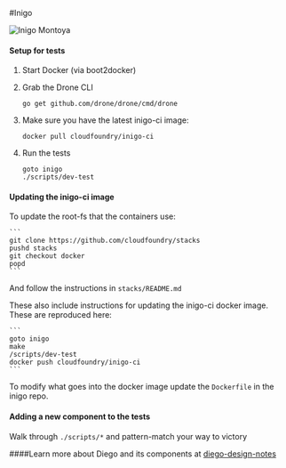 #Inigo

![Inigo Montoya](http://i.imgur.com/QIVPl2n.png)

#### Setup for tests

1. Start Docker (via boot2docker)

1. Grab the Drone CLI

    ```
    go get github.com/drone/drone/cmd/drone
    ```

1. Make sure you have the latest inigo-ci image:

    ```
    docker pull cloudfoundry/inigo-ci
    ```

1. Run the tests

    ```
    goto inigo
    ./scripts/dev-test
    ```


#### Updating the inigo-ci image

To update the root-fs that the containers use:

    ```
    git clone https://github.com/cloudfoundry/stacks
    pushd stacks
    git checkout docker
    popd
    ```

And follow the instructions in `stacks/README.md`

These also include instructions for updating the inigo-ci docker image.  These are reproduced here:

    ```
    goto inigo
    make
    /scripts/dev-test
    docker push cloudfoundry/inigo-ci
    ```

To modify what goes into the docker image update the `Dockerfile` in the inigo repo.

#### Adding a new component to the tests

Walk through `./scripts/*` and pattern-match your way to victory

####Learn more about Diego and its components at [diego-design-notes](https://github.com/cloudfoundry-incubator/diego-design-notes)
